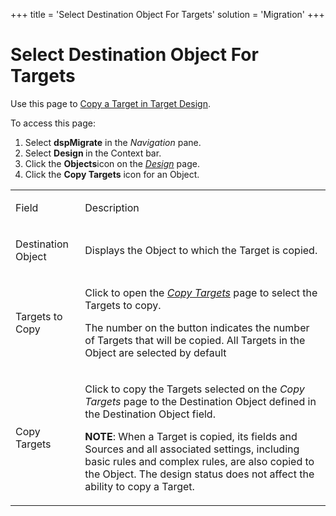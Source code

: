 +++
title = 'Select Destination Object For Targets'
solution = 'Migration'
+++

# Select Destination Object For Targets

<div class="use">

Use this page to [Copy a Target in Target
Design](../Use_Cases/Copy_a_Target_in_Target_Design).

</div>

To access this page:

1.  Select <span style="font-weight: bold;">dspMigrate</span> in the
    <span style="font-style: italic;">Navigation</span> pane.
2.  Select <span style="font-weight: bold;">Design </span>in the Context
    bar.
3.  Click the <span style="font-weight: bold;">Objects</span>icon on the
    *[Design](Design)* page.
4.  Click the <span style="font-weight: bold;">Copy Targets</span> icon
    for an Object.

<table>
<tbody>
<tr class="odd">
<td><p>Field</p></td>
<td><p>Description</p></td>
</tr>
<tr class="even">
<td><p>Destination Object</p></td>
<td><p>Displays the Object to which the Target is copied.</p></td>
</tr>
<tr class="odd">
<td><p>Targets to Copy</p></td>
<td><p>Click to open the <em><a href="Copy_Targets">Copy Targets</a></em> page to select the Targets to copy.</p>
<p>The number on the button indicates the number of Targets that will be copied. All Targets in the Object are selected by default</p></td>
</tr>
<tr class="even">
<td><p>Copy Targets</p></td>
<td><p>Click to copy the Targets selected on the <span style="font-style: italic;">Copy Targets</span> page to the Destination Object defined in the Destination Object field.</p>
<p><strong>NOTE</strong>: When a Target is copied, its fields and Sources and all associated settings, including basic rules and complex rules, are also copied to the Object. The design status does not affect the ability to copy a Target.</p></td>
</tr>
</tbody>
</table>
